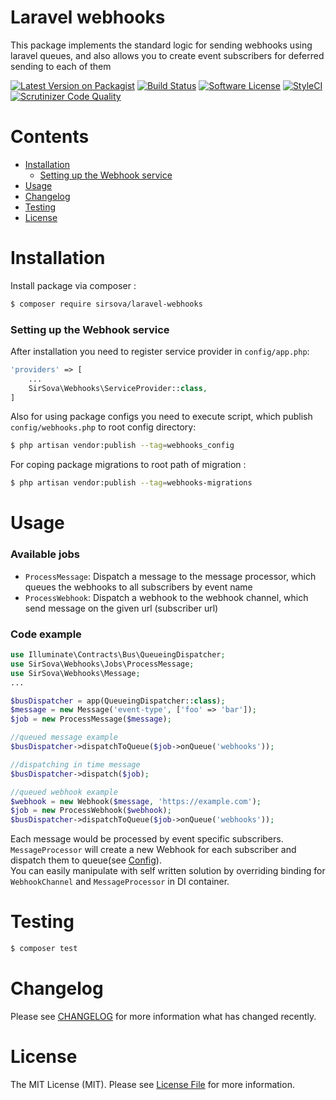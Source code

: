 # Laravel webhooks

This package implements the standard logic for sending webhooks using laravel queues, and also allows you to create event subscribers for deferred sending to each of them 

[![Latest Version on Packagist](https://img.shields.io/packagist/v/sirsova/laravel-webhooks.svg?style=flat-square)](https://packagist.org/packages/sirsova/laravel-webhooks)
[![Build Status](https://travis-ci.com/SirSova/laravel-webhooks.svg?branch=master)](https://travis-ci.com/SirSova/laravel-webhooks)
[![Software License](https://img.shields.io/badge/license-MIT-brightgreen.svg?style=flat-square)](LICENSE)
[![StyleCI](https://styleci.io/repos/196221813/shield)](https://styleci.io/repos/196221813)
[![Scrutinizer Code Quality](https://scrutinizer-ci.com/g/SirSova/laravel-webhooks/badges/quality-score.png?b=master)](https://scrutinizer-ci.com/g/SirSova/laravel-webhooks/?branch=master)

# Contents
- [Installation](#installation)
    - [Setting up the Webhook service](#setting-up-the-webhook-service)
- [Usage](#usage)
- [Changelog](#changelog)
- [Testing](#testing)
- [License](#license)

# Installation
Install package via composer : 
```bash
$ composer require sirsova/laravel-webhooks
```
### Setting up the Webhook service
After installation you need to register service provider in `config/app.php`:
```php
'providers' => [
    ...
    SirSova\Webhooks\ServiceProvider::class,
]
```
Also for using package configs you need to execute script, which publish `config/webhooks.php` to root config directory:
```bash
$ php artisan vendor:publish --tag=webhooks_config
```
For coping package migrations to root path of migration : 
```bash
$ php artisan vendor:publish --tag=webhooks-migrations
```

# Usage
### Available jobs
- `ProcessMessage`: Dispatch a message to the message processor, which queues the webhooks to all subscribers by event name
- `ProcessWebhook`: Dispatch a webhook to the webhook channel, which send message on the given url (subscriber url)

### Code example
```php
use Illuminate\Contracts\Bus\QueueingDispatcher;
use SirSova\Webhooks\Jobs\ProcessMessage;
use SirSova\Webhooks\Message;
...

$busDispatcher = app(QueueingDispatcher::class);
$message = new Message('event-type', ['foo' => 'bar']);
$job = new ProcessMessage($message);

//queued message example
$busDispatcher->dispatchToQueue($job->onQueue('webhooks'));

//dispatching in time message
$busDispatcher->dispatch($job);

//queued webhook example
$webhook = new Webhook($message, 'https://example.com');
$job = new ProcessWebhook($webhook);
$busDispatcher->dispatchToQueue($job->onQueue('webhooks'));
```
Each message would be processed by event specific subscribers.  
`MessageProcessor` will create a new Webhook for each subscriber and dispatch them to queue(see [Config](config/webhooks.php)).  
You can easily manipulate with self written solution by overriding binding for `WebhookChannel` and `MessageProcessor` in DI container.  

# Testing
```bash
$ composer test
```
# Changelog
Please see [CHANGELOG](CHANGELOG.md) for more information what has changed recently.

# License
The MIT License (MIT). Please see [License File](LICENSE) for more information.